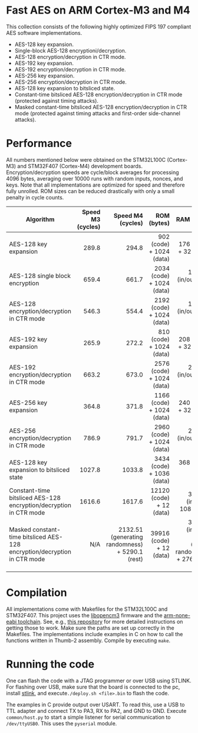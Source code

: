 # Fast AES on ARM Cortex-M3 and M4

This collection consists of the following highly optimized FIPS 197 compliant AES software implementations. 

* AES-128 key expansion.
* Single-block AES-128 encryptioni/decryption.
* AES-128 encryption/decryption in CTR mode.
* AES-192 key expansion.
* AES-192 encryption/decryption in CTR mode.
* AES-256 key expansion.
* AES-256 encryption/decryption in CTR mode.
* AES-128 key expansion to bitsliced state.
* Constant-time bitsliced AES-128 encryption/decryption in CTR mode (protected against timing attacks).
* Masked constant-time bitsliced AES-128 encryption/decryption in CTR mode (protected against timing attacks and first-order side-channel attacks).

# Performance
All numbers mentioned below were obtained on the STM32L100C (Cortex-M3) and STM32F407 (Cortex-M4) development boards. Encryption/decryption speeds are cycle/block averages for processing 4096 bytes, averaging over 10000 runs with random inputs, nonces, and keys. Note that all implementations are optimized for speed and therefore fully unrolled. ROM sizes can be reduced drastically with only a small penalty in cycle counts.

| Algorithm | Speed M3 (cycles) | Speed M4 (cycles) | ROM (bytes) | RAM (bytes) |
|-----------|------------------:|------------------:|------------:|------------:|
| AES-128 key expansion | 289.8 | 294.8 | 902 (code) + 1024 (data) | 176 (in/out) + 32 (stack) |
| AES-128 single block encryption | 659.4 | 661.7 | 2034 (code) + 1024 (data) | 176+2m (in/out) + 44 (stack) |
| AES-128 encryption/decryption in CTR mode | 546.3 | 554.4 | 2192 (code) + 1024 (data) | 192+2m (in/out) + 72 (stack) |  
| AES-192 key expansion | 265.9 | 272.2 | 810 (code) + 1024 (data) | 208 (in/out) + 32 (stack) |
| AES-192 encryption/decryption in CTR mode | 663.2 | 673.0 | 2576 (code) + 1024 (data) | 224+2m (in/out) + 72 (stack) |
| AES-256 key expansion | 364.8 | 371.8 | 1166 (code) + 1024 (data) | 240 (in/out) + 32 (stack) |
| AES-256 encryption/decryption in CTR mode | 786.9 | 791.7 | 2960 (code) + 1024 (data) | 256+2m (in/out) + 72 (stack) | 
| AES-128 key expansion to bitsliced state | 1027.8 | 1033.8 | 3434 (code) + 1036 (data) | 368 (in/out) + 188 (stack) |
| Constant-time bitsliced AES-128 encryption/decryption in CTR mode | 1616.6 | 1617.6 | 12120 (code) + 12 (data) | 368+2m (in/out) + 108 (stack) |
| Masked constant-time bitsliced AES-128 encryption/decryption in CTR mode | N/A | 2132.51 (generating randomness) + 5290.1 (rest) | 39916 (code) + 12 (data) | 368+2m (in/out) + 1312 (storing randomness) + 276 (stack rest) |  

# Compilation
All implementations come with Makefiles for the STM32L100C and STM32F407. This project uses the [libopencm3](https://github.com/libopencm3/libopencm3) firmware and the [arm-none-eabi toolchain](https://launchpad.net/gcc-arm-embedded). See, e.g., [this repository](https://github.com/joostrijneveld/STM32-getting-started) for more detailed instructions on getting those to work. Make sure the paths are set up correctly in the Makefiles. The implementations include examples in C on how to call the functions written in Thumb-2 assembly. Compile by executing `make`.

# Running the code
One can flash the code with a JTAG programmer or over USB using STLINK. For flashing over USB, make sure that the board is connected to the pc, install [stlink](https://github.com/texane/stlink), and execute`./deploy.sh <file>.bin` to flash the code.

The examples in C provide output over USART. To read this, use a USB to TTL adapter and connect TX to PA3, RX to PA2, and GND to GND. Execute `common/host.py` to start a simple listener for serial communication to `/dev/ttyUSB0`. This uses the `pyserial` module.
